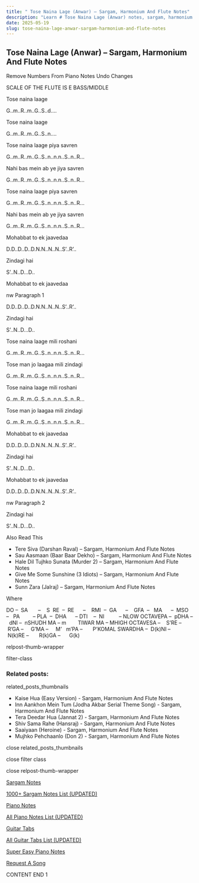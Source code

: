 ```yaml
---
title: " Tose Naina Lage (Anwar) – Sargam, Harmonium And Flute Notes"
description: "Learn # Tose Naina Lage (Anwar) notes, sargam, harmonium notations and flute notes. Easy step-by-step tutorial for beginners."
date: 2025-05-19
slug: tose-naina-lage-anwar-sargam-harmonium-and-flute-notes
---
```


## Tose Naina Lage (Anwar) – Sargam, Harmonium And Flute Notes

Remove Numbers From Piano Notes
Undo Changes

SCALE OF THE FLUTE IS E BASS/MIDDLE

Tose naina laage

G..m..R..m..G..S..d….

Tose naina laage

G..m..R..m..G..S..n….

Tose naina laage piya savren

G..m..R..m..G..S..n..n.n..S..n..R…

Nahi bas mein ab ye jiya savren

G..m..R..m..G..S..n..n.n..S..n..R…

Tose naina laage piya savren

G..m..R..m..G..S..n..n.n..S..n..R…

Nahi bas mein ab ye jiya savren

G..m..R..m..G..S..n..n.n..S..n..R…

Mohabbat to ek jaavedaa

D.D..D..D..D.N.N..N..N..S’..R’..

Zindagi hai

S’..N..D…D..

Mohabbat to ek jaavedaa

nw Paragraph 1

D.D..D..D..D.N.N..N..N..S’..R’..

Zindagi hai

S’..N..D…D..

Tose naina laage mili roshani

G..m..R..m..G..S..n..n.n..S..n..R…

Tose man jo laagaa mili zindagi

G..m..R..m..G..S..n..n.n..S..n..R…

Tose naina laage mili roshani

G..m..R..m..G..S..n..n.n..S..n..R…

Tose man jo laagaa mili zindagi

G..m..R..m..G..S..n..n.n..S..n..R…

Mohabbat to ek jaavedaa

D.D..D..D..D.N.N..N..N..S’..R’..

Zindagi hai

S’..N..D…D..

Mohabbat to ek jaavedaa

D.D..D..D..D.N.N..N..N..S’..R’..

nw Paragraph 2

Zindagi hai

S’..N..D…D..

Also Read This

- Tere Siva (Darshan Raval) – Sargam, Harmonium And Flute Notes
- Sau Aasmaan (Baar Baar Dekho) – Sargam, Harmonium And Flute Notes
- Hale Dil Tujhko Sunata (Murder 2) – Sargam, Harmonium And Flute Notes
- Give Me Some Sunshine (3 Idiots) – Sargam, Harmonium And Flute Notes
- Sunn Zara (Jalraj) – Sargam, Harmonium And Flute Notes

Where

DO –  SA       –    S  RE  –  RE      –    RMI  –  GA      –    GFA  –   MA      –  MSO  –   PA         – PLA  –  DHA      – DTI    –  NI          – NLOW OCTAVEPA –  pDHA –  dNI –  nSHUDH MA – m        TIWAR MA – MHIGH OCTAVESA –    S’RE –     R’GA –     G’MA –     M’   m’PA –       P’KOMAL SWARDHA –  D(k)NI –       N(k)RE –       R(k)GA –      G(k)

relpost-thumb-wrapper

filter-class

### Related posts:

related_posts_thumbnails

- Kaise Hua (Easy Version) - Sargam, Harmonium And Flute Notes
- Inn Aankhon Mein Tum (Jodha Akbar Serial Theme Song) - Sargam, Harmonium And Flute Notes
- Tera Deedar Hua (Jannat 2) - Sargam, Harmonium And Flute Notes
- Shiv Sama Rahe (Hansraj) - Sargam, Harmonium And Flute Notes
- Saaiyaan (Heroine) - Sargam, Harmonium And Flute Notes
- Mujhko Pehchaanlo (Don 2) - Sargam, Harmonium And Flute Notes

close related_posts_thumbnails

close filter class

close relpost-thumb-wrapper

[Sargam Notes](/sargam-notes.html)

[1000+ Sargam Notes List (UPDATED)](/all-songs-list-sargam-notes.html)

[Piano Notes](/piano-notes.html)

[All Piano Notes List (UPDATED)](/all-songs-list-piano-notes.html)

[Guitar Tabs](/guitar-tabs.html)

[All Guitar Tabs List (UPDATED)](/all-songs-list-guitar-tabs.html)

[Super Easy Piano Notes](https://studywall.in/)

[Request A Song](/request-a-song.html)

CONTENT END 1
